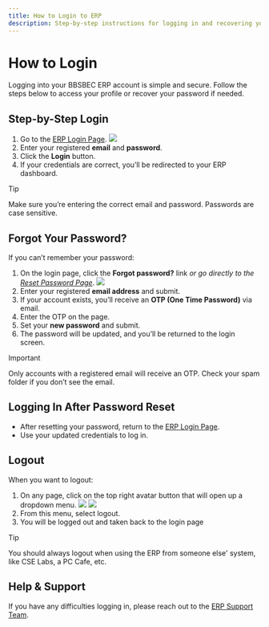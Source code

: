 ```yaml
---
title: How to Login to ERP
description: Step-by-step instructions for logging in and recovering your password on the BBSBEC ERP system.
---
```


# How to Login

Logging into your BBSBEC ERP account is simple and secure. Follow the steps below to access your profile or recover your password if needed.

## Step-by-Step Login

1. Go to the [ERP Login Page](https://erp.bbsbec.edu.in/authentication/login).
![](/img/2025-09-16-06-39-16.png)
2. Enter your registered **email** and **password**.
3. Click the **Login** button.
4. If your credentials are correct, you’ll be redirected to your ERP dashboard.

> [!TIP]
> Make sure you’re entering the correct email and password. Passwords are case sensitive.

## Forgot Your Password?

If you can’t remember your password:

1. On the login page, click the **Forgot password?** link
   _or go directly to the [Reset Password Page](https://erp.bbsbec.edu.in/authentication/reset-password)_.
![](/img/2025-09-16-06-40-20.png)
2. Enter your registered **email address** and submit.
3. If your account exists, you’ll receive an **OTP (One Time Password)** via email.
4. Enter the OTP on the page.
5. Set your **new password** and submit.
6. The password will be updated, and you’ll be returned to the login screen.

> [!IMPORTANT]
> Only accounts with a registered email will receive an OTP. Check your spam folder if you don’t see the email.

## Logging In After Password Reset

- After resetting your password, return to the [ERP Login Page](https://erp.bbsbec.edu.in/authentication/login).
- Use your updated credentials to log in.

## Logout

When you want to logout:

1. On any page, click on the top right avatar button that will open up a dropdown menu.
![](/img/2025-09-16-06-43-19.png) ![](/img/2025-09-16-06-44-22.png)
2. From this menu, select logout.
3. You will be logged out and taken back to the login page

> [!TIP]
> You should always logout when using the ERP from someone else' system, like CSE Labs, a PC Cafe, etc.

## Help & Support

If you have any difficulties logging in, please reach out to the [ERP Support Team](/contact).
